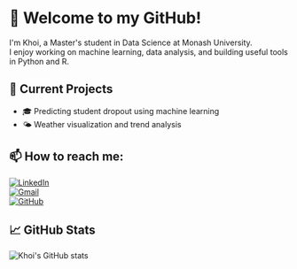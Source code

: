 # 👋 Welcome to my GitHub!

I'm Khoi, a Master's student in Data Science at Monash University.  
I enjoy working on machine learning, data analysis, and building useful tools in Python and R.

## 🔭 Current Projects
- 🎓 Predicting student dropout using machine learning  
- 🌤️ Weather visualization and trend analysis

## 📫 How to reach me:
[![LinkedIn](https://img.shields.io/badge/LinkedIn-blue?logo=linkedin&style=flat)](http://www.linkedin.com/in/khoi264.pdf)  
[![Gmail](https://img.shields.io/badge/Email-D14836?logo=gmail&logoColor=white)](mailto:ngominhkhoi0203@gmail.com)  
[![GitHub](https://img.shields.io/badge/GitHub-181717?logo=github&logoColor=white)](https://github.com/khoidt2604)

## 📈 GitHub Stats
![Khoi's GitHub stats](https://github-readme-stats.vercel.app/api?username=khoidt2604&show_icons=true&theme=tokyonight)

